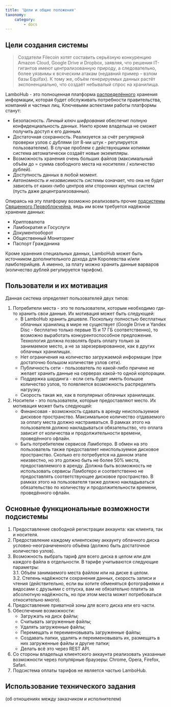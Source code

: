 ```yaml
---
title: 'Цели и общие положения'
taxonomy:
    category:
        - docs
---
```


## Цели создания системы
> Создатели Filecoin хотят составить серьёзную конкуренцию Amazon Cloud, Google Drive и Dropbox, заявляя, что решения IT-гигантов имеют централизованную природу, а следовательно, более уязвимы к всяческим атакам (недавний пример – взлом базы Equifax). К тому же, объём генерируемых данных растёт экспоненциально, что создаёт небывалый спрос на хранилища.  

LamboHub - это полноценная платформа [распределённого](../terminy-i-opredeleniya#%D1%82%D0%B8%D0%BF%D1%8B-%D1%81%D0%B5%D1%82%D0%B5%D0%B9) хранения информации, которая будет обслуживать потребности правительства, компаний и частных лиц. Ключевыми аспектами работы платформы станут:
* Безопасность. _Личный ключ шифрования_ обеспечит полную конфиденциальность данных. Никто кроме владельца не сможет получить доступ к его данным.
* Достаточная сохранность. Реализуется за счёт регулярной проверки узлов с дублями (от 8-ми штук - регулируется пользователем). В случае проблем с действующими копиями система автоматически создаёт новые экземпляры.
* Возможность хранения очень больших файлов (максимальный объём до = сумма свободного места на носителях / количество дублей).
* Доступность данных в любой момент.  
* _Автономность и независимость системы_ означает, что она не будет зависеть от каких-либо центров или сторонних крупных систем (пусть даже децентрализованных). 

Опираясь на эту платформу возможно реализовать прочие [подсистемы Священного Первоблокчейна](../../trebovaniya), ведь им всем требуется надёжное хранение данных:
* Криптовалюта
* Ламбократия и Госуслуги
* Документооборот
* Общественный Мониторинг
* Паспорт Гражданина
  
Кроме хранения специальных данных, LamboHub может быть источником дополнительного дохода для Королевства и/или ламботерийцев. А именно, за плату можно хранить данные варваров (количество дублей регулируется тарифом).

## Пользователи и их мотивация
Данная система определяет пользователей двух типов:
1. Потребители места - это те пользователи, которым необходимо где-то хранить свои данные. Их мотивация может быть следующей:
	* В LamboHub хранить дешевле. Поскольку полностью бесплатных облачных хранилищ в мире не существует (Google Drive и Yandex Disc - бесплатно только первые 15 и 17 ГБ соответственно), то возможно выработать конкурентоспособное  предложение. Технология должна позволять брать оплату только за занимаемое место, а не за зарезервированное, как в других облачных хранилищах.
	* Нет ограничения на количество загружаемой информации (при достаточно большом количестве узлов сети).
	* Публичность сети - пользователь по какой-либо причине не желает хранить данные на серверах какой-то одной корпорации.
	* Поддержка шардинга - если сеть будет иметь большое количество узлов, то появляется возможность распределять нагрузку.
	* Скорость такая же, как в популярных облачных хранилищах.
2. Носители - это пользователи, которые предоставляют место. Их мотивация может быть следующей:
	* Финансовая - возможность сдавать в аренду неиспользуемое дисковое пространство. Максимальное количество отдаваемого за оплату места должно настраиваться. В рамках этого на пользователя должно накладываться обязательство, что оплата зависит от количества и продолжительности времени, проведённого офлайн.  
	* Быть потребителем сервисов Ламботеро. В обмен на это пользователь также предоставляет неиспользуемое дисковое пространство. Сколько его потребуется на данном этапе неизвестно, но это должно быть не более 50% места, предоставляемого в аренду. Должна быть возможность не использовать сервисы Ламботеро и соответственно не предоставлять соответствующее дисковое пространство. В рамках этого на пользователя также должно накладываться обязательство по количеству и продолжительности времени, проведённого офлайн. 

## Основные функциональные возможности подсистемы
1. Предоставление свободной регистрации аккаунта: как клиента, так и носителя.
2. Предоставление каждому клиентскому аккаунту облачного диска условно-неограниченного объёма (должно быть достаточное количество узлов).
3. Возможность выбрать тариф для всего диска в целом или для каждого файла в отдельности. В тарифе учитываются следующие параметры:  
	3.1. Объём занимаемого места файлом или на диске в целом.  
	3.2. Степень надёжности сохранения данных, скорость записи и чтения (действительно, если вы хотите обменяться фотографиями и видосами с друзьями с отпуска, вам не обязательно платить за абсолютную надёжность, но при этом места может потребоваться относительно много).  
4. Предоставление приватной зоны для всего диска или его части.
5. Обеспечение возможности:
	* Загружать на диск файлы;  
	* Считывать загруженные файлы;  
	* Удалять загруженные файлы;  
	* Перемещать и переименовывать загруженные файлы;  
	* Создавать папки, удалять и переименовывать их, размещать в них загруженные файлы и другие папки;
	* Делать всё это через REST API.  
6. Со стороны владельца клиентского аккаунта реализовать указанные возможности через популярные браузеры: Chrome, Opera, Firefox, Safari.
7. Подсистема оплаты тарифов не является частью LamboHub.  

## Использование технического задания
(об отношениях между заказчиком и исполнителем)